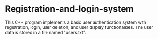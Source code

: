 # Registration-and-login-system
This C++ program implements a basic user authentication system with registration, login, user deletion, and user display functionalities. The user data is stored in a file named "users.txt". 
